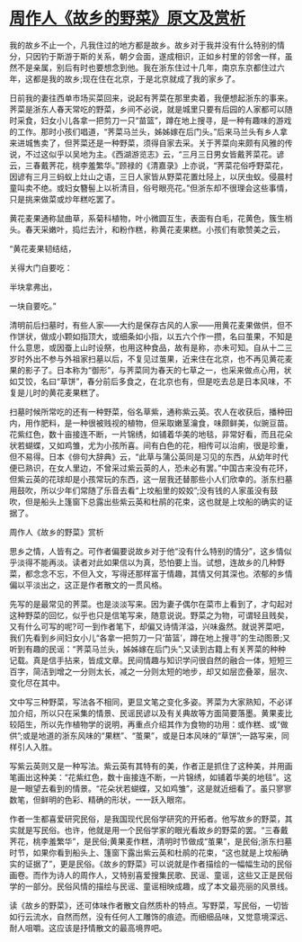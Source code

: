 # [周作人《故乡的野菜》原文及赏析](https://www.vrrw.net/wx/9076.html)

我的故乡不止一个，凡我住过的地方都是故乡。故乡对于我并没有什么特别的情分，只因钓于斯游于斯的关系，朝夕会面，遂成相识，正如乡村里的邻舍一样，虽然不是亲属，别后有时也要想念到他。我在浙东住过十几年，南京东京都住过六年，这都是我的故乡;现在住在北京，于是北京就成了我的家乡了。

日前我的妻往西单市场买菜回来，说起有荠菜在那里卖着，我便想起浙东的事来。荠菜是浙东人春天常吃的野菜，乡间不必说，就是城里只要有后园的人家都可以随时采食，妇女小儿各拿一把剪刀一只“苗篮”，蹲在地上搜寻，是一种有趣味的游戏的工作。那时小孩们唱道，“荠菜马兰头，姊姊嫁在后门头。”后来马兰头有乡人拿来进城售卖了，但荠菜还是一种野菜，须得自家去采。关于荠菜向来颇有风雅的传说，不过这似乎以吴地为主。《西湖游览志》云，“三月三日男女皆戴荠菜花。谚云，三春戴荠花，桃李羞繁华。”顾禄的《清嘉录》上亦说，“荠菜花俗呼野菜花，因谚有三月三蚂蚁上灶山之语，三日人家皆从野菜花置灶陉上，以厌虫蚁。侵晨村童叫卖不绝。或妇女簪髻上以祈清目，俗号眼亮花。”但浙东却不很理会这些事情，只是挑来做菜或炒年糕吃罢了。



黄花麦果通称鼠曲草，系菊科植物，叶小微圆互生，表面有白毛，花黄色，簇生梢头。春天采嫩叶，捣烂去汁，和粉作糕，称黄花麦果糕。小孩们有歌赞美之云，

“黄花麦果韧结结，

关得大门自要吃：

半块拿弗出，

一块自要吃。”

清明前后扫墓时，有些人家——大约是保存古风的人家——用黄花麦果做供，但不作饼状，做成小颗如指顶大，或细条如小指，以五六个作一攒，名曰茧果，不知是什么意思，或因蚕上山时设祭，也用这种食品，故有是称，亦未可知。自从十二三岁时外出不参与外祖家扫墓以后，不复见过茧果，近来住在北京，也不再见黄花麦果的影子了。日本称为“御形”，与荠菜同为春天的七草之一，也采来做点心用，状如艾饺，名曰“草饼”，春分前后多食之，在北京也有，但是吃去总是日本风味，不复是儿时的黄花麦果糕了。

扫墓时候所常吃的还有一种野菜，俗名草紫，通称紫云英。农人在收获后，播种田内，用作肥料，是一种很被贱视的植物，但采取嫩茎瀹食，味颇鲜美，似豌豆苗。花紫红色，数十亩接连不断，一片锦绣，如铺着华美的地毯，非常好看，而且花朵状若蝴蝶，又如鸡雏，尤为小孩所喜。间有白色的花，相传可以治痢，很是珍重，但不易得。日本《俳句大辞典》云，“此草与蒲公英同是习见的东西，从幼年时代便已熟识，在女人里边，不曾采过紫云英的人，恐未必有罢。”中国古来没有花环，但紫云英的花球却是小孩常玩的东西，这一层我还替那些小人们欣幸的。浙东扫墓用鼓吹，所以少年们常随了乐音去看“上坟船里的姣姣”;没有钱的人家虽没有鼓吹，但是船头上篷窗下总露出些紫云英和杜鹃的花束，这也就是上坟船的确实的证据了。

周作人《故乡的野菜》赏析

思乡之情，人皆有之。可作者偏要说故乡对于他“没有什么特别的情分”，这乡情似乎淡得不能再淡。读者对此如果信以为真，恐怕要上当。试想，连故乡的几种野菜，都念念不忘，不但入文，写得还那样富于情趣，其情又何其深也。浓郁的乡情偏以平淡出之，这正是作者散文的一贯风格。

先写的是最常见的荠菜。也是淡淡写来。因为妻子偶尔在菜市上看到了，才勾起对这种野菜的回忆，似乎也只是信笔写来，随意说说。野菜之为物，可谓轻且贱矣，又有什么可写的呢?可一到作者笔下，却偏又诗情洋溢，兴味盎然。就说荠菜吧，我们先看到乡间妇女小儿“各拿一把剪刀一只‘苗篮’，蹲在地上搜寻”的生动图景;又听到有趣的民谣：“荠菜马兰头，姊姊嫁在后门头”;又读到古籍上有关荠菜的种种记载。真是信手拈来，皆成文章。民间情趣与知识学问很自然的融合一体，短短三百字，简洁到增之一分则太长，减之一分则太短的地步，却又如层峦叠翠，层次、变化尽在其中。

文中写三种野菜，写法各不相同，更显文笔之变化多姿。荠菜为大家熟知，不必详加介绍，所以只在采集的情景、民谣民谚以及有关典故等方面简要落墨。黄果麦比较陌生，所以先作植物学的说明，再重点介绍其作为食物的功用：或作糕、或“做供”;或是地道的浙东风味的“果糕”、“茧果”，或是日本风味的“草饼”;一路写来，同样引人入胜。

写紫云英则又是一种写法。紫云英有其特有的美，作者正是抓住了这种美，并用画笔画出这种美：“花紫红色，数十亩接连不断，一片锦绣，如铺着华美的地毯”。这是一眼望去看到的情景。“花朵状若蝴蝶，又如鸡雏”，这是就近细看了。虽只寥寥数笔，但鲜明的色彩、精确的形状，一一跃入眼帘。

作者一生都喜爱研究民俗，是我国现代民俗学研究的开拓者。他写故乡的野菜，其实就是写民俗。也许，他就是用一个民俗学家的眼光看故乡的野菜的罢。“三春戴荠花，桃李羞繁华”，是民俗;黄果麦作糕，清明时节做成“茧果”，是民俗;浙东扫墓时节，如果你看到船头上、篷窗下露出紫云英和杜鹃的花束，“这也就是上坟船确实的证据了”，更是民俗。《故乡的野菜》可以说就是作者描绘的一幅幅生动的民俗画卷。而作为诗人的周作人，又特别喜爱搜集民歌、民谣、童谣，这些又正是民俗学的一部分。民俗风情的描绘与民谣、童谣相映成趣，成了本文最亮丽的风景线。

读《故乡的野菜》，还可体味作者散文自然质朴的特点。写野菜，写民俗，一切皆如行云流水，自然而然，没有任何人工雕饰的痕迹。而细细品味，又觉意境深远、耐人咀嚼。这应该是抒情散文的最高境界吧。

